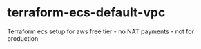 # terraform-ecs-default-vpc
Terraform ecs setup for aws free tier - no NAT payments - not for production
